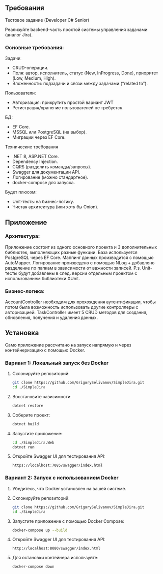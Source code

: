 ## Требования
Тестовое задание (Developer C# Senior)

Реализуйте backend-часть простой системы управления задачами (аналог Jira).
### Основные требования:

Задачи:

- CRUD-операции.
- Поля: автор, исполнитель, статус (New, InProgress, Done), приоритет (Low, Medium, High).
- Вложенности: подзадачи и связи между задачами (“related to”).

Пользователи:

- Авторизация: прикрутить простой вариант JWT
- Регистрация/хранение пользователей не требуется.

БД:

- EF Core.
- MSSQL или PostgreSQL (на выбор).
- Миграции через EF Core.

Технические требования

- .NET 8, ASP.NET Core.
- Dependency Injection.
- CQRS (разделить команды/запросы).
- Swagger для документации API.
- Логирование (можно стандартное).
- docker-compose для запуска.

Будет плюсом:

- Unit-тесты на бизнес-логику.
- Чистая архитектура (или хотя бы Onion).

## Приложение

### Архитектура:
Приложение состоит из одного основного проекта и 3 дополнительных библиотек, выполняющих разные функции.
База используется PostgreSQL через EF Core.
Маппинг данных производится с помощью AutoMapper.
Логирование произведено с помощью NLog + добавлено разделение по папкам в зависимости от важности записей.
P.s. Unit-тесты будут добавлены в след. версии отдельным проектом с использованием библиотеки XUnit.

### Бизнес-логика:
AccountController необходим для прохождения аутентификации, чтобы потом была возможность использовать другие контроллеры с авторизацией.
TaskController имеет 5 CRUD методов для создания, обновления, получения и удаления данных.


## Установка

Само приложение рассчитано на запуск напрямую и через контейнеризацию с помощью Docker.

### Вариант 1: Локальный запуск без Docker

1. Склонируйте репозиторий:

   ```bash
   git clone https://github.com/GrigorySelivanov/SimpleJira.git
   cd ./SimpleJira
   ```

2. Восстановите зависимости:

   ```bash
   dotnet restore
   ```

3. Соберите проект:

   ```bash
   dotnet build
   ```

4. Запустите приложение:

   ```bash
   cd ./SimpleJira.Web
   dotnet run
   ```

5. Откройте Swagger UI для тестирования API:
   ```
   https://localhost:7085/swagger/index.html
   ```

### Вариант 2: Запуск с использованием Docker

1. Убедитесь, что Docker установлен на вашей системе.

2. Склонируйте репозиторий:

   ```bash
   git clone https://github.com/GrigorySelivanov/SimpleJira.git
   cd ./SimpleJira
   ```

3. Запустите приложение с помощью Docker Compose:

   ```bash
   docker-compose up --build
   ```

4. Откройте Swagger UI для тестирования API:

   ```
   http://localhost:8080/swagger/index.html
   ```

5. Для остановки контейнера используйте:
   ```bash
   docker-compose down
   ```
